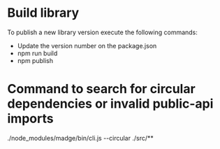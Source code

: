 # Build library
To publish a new library version execute the following commands:
* Update the version number on the package.json
* npm run build
* npm publish

# Command to search for circular dependencies or invalid public-api imports
./node_modules/madge/bin/cli.js --circular ./src/**
